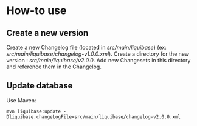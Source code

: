    # How-to use
   
   ## Create a new version
   Create a new Changelog file (located in _src/main/liquibase_) (ex: _src/main/liquibase/changelog-v1.0.0.xml_).
   Create a directory for the new  version : _src/main/liquibase/v2.0.0_.
   Add new Changesets in this directory and reference them in the Changelog.
   
   ## Update database
   Use Maven:
   ```
   mvn liquibase:update -Dliquibase.changeLogFile=src/main/liquibase/changelog-v2.0.0.xml
   ```
   